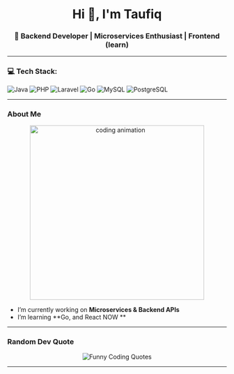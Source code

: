 <h1 align="center">Hi 👋, I'm Taufiq</h1>
<h3 align="center">🚀 Backend Developer | Microservices Enthusiast | Frontend (learn) </h3>

---

### 💻 Tech Stack:
![Java](https://img.shields.io/badge/java-%23ED8B00.svg?style=for-the-badge&logo=openjdk&logoColor=white) 
![PHP](https://img.shields.io/badge/php-%23777BB4.svg?style=for-the-badge&logo=php&logoColor=white) 
![Laravel](https://img.shields.io/badge/laravel-%23FF2D20.svg?style=for-the-badge&logo=laravel&logoColor=white)
![Go](https://img.shields.io/badge/Go-%2300ADD8.svg?style=for-the-badge&logo=go&logoColor=white)
![MySQL](https://img.shields.io/badge/mysql-%2300000f.svg?style=for-the-badge&logo=mysql&logoColor=white)
![PostgreSQL](https://img.shields.io/badge/postgresql-%23336791.svg?style=for-the-badge&logo=postgresql&logoColor=white)

---

###  About Me
<p align="center">
  <img src="https://raw.githubusercontent.com/abhisheknaiidu/abhisheknaiidu/master/code.gif" width="400" alt="coding animation"/>
</p>

-  I’m currently working on **Microservices & Backend APIs**
-  I’m learning **Go, and React NOW **

---

###  Random Dev Quote
<p align="center">
  <img src="https://readme-typing-svg.herokuapp.com?font=Fira+Code&size=22&pause=1000&color=00FFEA&center=true&vCenter=true&width=900&lines=🔥+If+the+code+doesn’t+work,+just+comment+it.;😂+A+bug+is+not+a+bug,+it’s+a+feature.;💻+There’s+no+place+like+127.0.0.1.;⚡+Programming:+10%25+coding,+90%25+debugging.;🚀+Code+never+lies,+comments+sometimes+do." alt="Funny Coding Quotes" />
</p>


---

<!-- Proudly created with GPRM ( https://gprm.itsvg.in ) -->
